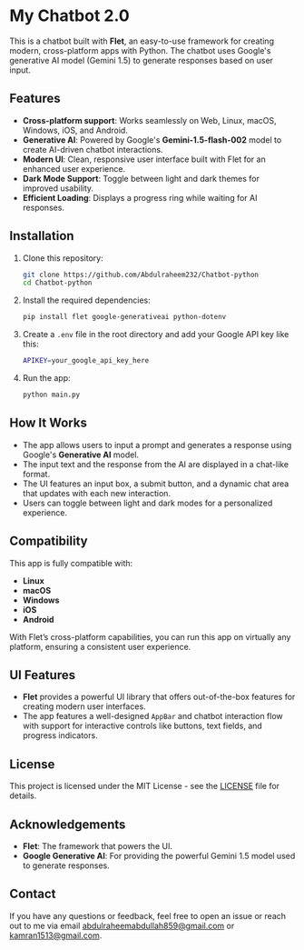 
# My Chatbot 2.0

This is a chatbot built with **Flet**, an easy-to-use framework for creating modern, cross-platform apps with Python. The chatbot uses Google's generative AI model (Gemini 1.5) to generate responses based on user input.

## Features

- **Cross-platform support**: Works seamlessly on Web, Linux, macOS, Windows, iOS, and Android.
- **Generative AI**: Powered by Google's **Gemini-1.5-flash-002** model to create AI-driven chatbot interactions.
- **Modern UI**: Clean, responsive user interface built with Flet for an enhanced user experience.
- **Dark Mode Support**: Toggle between light and dark themes for improved usability.
- **Efficient Loading**: Displays a progress ring while waiting for AI responses.

## Installation

1. Clone this repository:

   ```bash
   git clone https://github.com/Abdulraheem232/Chatbot-python
   cd Chatbot-python
   ```

2. Install the required dependencies:

   ```bash
   pip install flet google-generativeai python-dotenv
   ```

3. Create a `.env` file in the root directory and add your Google API key like this:

   ```bash
   APIKEY=your_google_api_key_here
   ```

4. Run the app:

   ```bash
   python main.py
   ```

## How It Works

- The app allows users to input a prompt and generates a response using Google's **Generative AI** model.
- The input text and the response from the AI are displayed in a chat-like format.
- The UI features an input box, a submit button, and a dynamic chat area that updates with each new interaction.
- Users can toggle between light and dark modes for a personalized experience.

## Compatibility

This app is fully compatible with:

- **Linux**
- **macOS**
- **Windows**
- **iOS**
- **Android**

With Flet’s cross-platform capabilities, you can run this app on virtually any platform, ensuring a consistent user experience.

## UI Features

- **Flet** provides a powerful UI library that offers out-of-the-box features for creating modern user interfaces.
- The app features a well-designed `AppBar` and chatbot interaction flow with support for interactive controls like buttons, text fields, and progress indicators.

## License

This project is licensed under the MIT License - see the [LICENSE](LICENSE) file for details.

## Acknowledgements

- **Flet**: The framework that powers the UI.
- **Google Generative AI**: For providing the powerful Gemini 1.5 model used to generate responses.

## Contact

If you have any questions or feedback, feel free to open an issue or reach out to me via email abdulraheemabdullah859@gmail.com or kamran1513@gmail.com.
